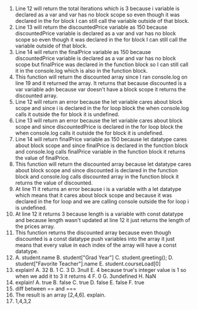 1. Line 12 will return the total iterations which is 3 because i variable is declared as a var and var has no block scope so even though it was declared in the for block I can still call the variable outside of that block.
2. Line 13 will return the discountedPrice variable as 150 because discountedPrice variable is declared as a var and var has no block scope so even though it was declared in the for block I can still call the variable outside of that block.
3. Line 14 will return the finalPrice variable as 150 because discountedPrice variable is declared as a var and var has no block scope but finalPrice was declared in the function block so I can still call it in the console.log which is also in the function block.
4. This function will return the discounted array since I ran console.log on line 19 and it returned the array. It returns that because discounted is a var variable adn because var doesn't have a block scope it returns the discounted array.
5. Line 12 will return an error because the let variable cares about block scope and since i is declared in the for loop block the when console.log calls it outside the for block it is undefined.
6. Line 13 will return an error because the let variable cares about block scope and since discountedPrice is declared in the for loop block the when console.log calls it outside the for block it is undefined.
7. Line 14 will return finalPrice variable as 150 because let datatype cares about block scope and since finalPrice is declared in the function block and console.log calls finalPrice variable in the function block it returns the value of finalPrice.
8. This function will return the discounted array because let datatype cares about block scope and since discounted is declared in the function block and console.log calls discounted array in the function block it returns the value of discounted.
9. At line 11 it returns an error because i is a variable with a let datatype which means that it cares about block scope and because it was declared in the for loop and we are calling console outside the for loop i is undefined.
10. At line 12 it returns 3 because length is a variable with const datatype and because length wasn't updated at line 12 it just returns the length of the prices array.
11. This function returns the discounted array because even though discounted is a const datatype push variables into the array it just means that every value in each index of the array will have a const datatype.
12. 
    A. student.name
    B. student["Grad Year"]
    C. student.greeting();
    D. student["Favorite Teacher"].name
    E. student.courseLoad[0]
13. explain!
    A. 32
    B. 1
    C. 3
    D. 3null
    E. 4 because true's integer value is 1 so when we add it to 3 it returns 4
    F. 0
    G. 3undefined
    H. NaN
14. explain!
    A. true
    B. false
    C. true
    D. false
    E. false
    F. true
15. diff between == and ===
17. The result is an array [2,4,6]. explain.
18. 1,4,3,2